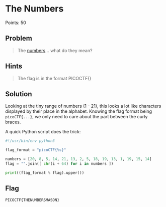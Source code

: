 # The Numbers

Points: 50

## Problem
> The [numbers](the_numbers.png)... what do they mean?

## Hints
> The flag is in the format PICOCTF{}

## Solution

Looking at the tiny range of numbers (1 - 21), this looks a lot like characters displayed by their place in the alphabet.
Knowing the flag format being `picoCTF{...}`, we only need to care about the part between the curly braces.

A quick Python script does the trick:

```python
#!/usr/bin/env python3

flag_format = "picoCTF{%s}"

numbers = [20, 8, 5, 14, 21, 13, 2, 5, 18, 19, 13, 1, 19, 15, 14]
flag = "".join([ chr(i + 64) for i in numbers ])

print((flag_format % flag).upper())
```

## Flag

`PICOCTF{THENUMBERSMASON}`